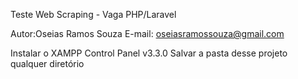 Teste Web Scraping - Vaga PHP/Laravel

Autor:Oseias Ramos Souza
E-mail: oseiasramossouza@gmail.com

Instalar o XAMPP Control Panel v3.3.0
Salvar a pasta desse projeto qualquer diretório 
